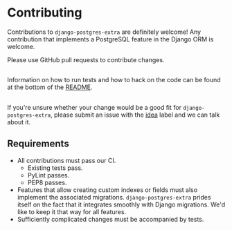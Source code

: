 # Contributing

Contributions to `django-postgres-extra` are definitely welcome! Any contribution that implements a PostgreSQL feature in the Django ORM is welcome.

Please use GitHub pull requests to contribute changes.

##
Information on how to run tests and how to hack on the code can be found at the bottom of the [README](https://github.com/SectorLabs/django-postgres-extra#working-with-the-code).

## 
If you're unsure whether your change would be a good fit for `django-postgres-extra`, please submit an issue with the [idea](https://github.com/SectorLabs/django-postgres-extra/labels/idea) label and we can talk about it.

## Requirements
* All contributions must pass our CI.
  * Existing tests pass.
  * PyLint passes.
  * PEP8 passes.
* Features that allow creating custom indexes or fields must also implement the associated migrations. `django-postgres-extra` prides itself on the fact that it integrates smoothly with Django migrations. We'd like to keep it that way for all features.
* Sufficiently complicated changes must be accompanied by tests.
